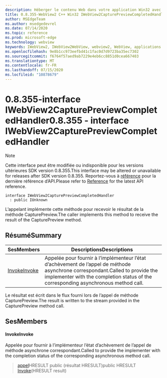 ```yaml
---
description: Héberger le contenu Web dans votre application Win32 avec le contrôle Microsoft Edge WebView2
title: 0.8.355-WebView2 C++ Win32 IWebView2CapturePreviewCompletedHandler
author: MSEdgeTeam
ms.author: msedgedevrel
ms.date: 07/14/2020
ms.topic: reference
ms.prod: microsoft-edge
ms.technology: webview
keywords: IWebView2, IWebView2WebView, webview2, WebView, applications Win32, Win32, Edge
ms.openlocfilehash: 9e8b1cc973eefbd41c1fac0d7d9723ba35ec7302
ms.sourcegitcommit: f6764f57aed9ab7229e4eb6cc8851d0cea667403
ms.translationtype: MT
ms.contentlocale: fr-FR
ms.lasthandoff: 07/15/2020
ms.locfileid: "10878679"
---
```

# <span data-ttu-id="4e335-104">0.8.355-interface IWebView2CapturePreviewCompletedHandler</span><span class="sxs-lookup"><span data-stu-id="4e335-104">0.8.355 - interface IWebView2CapturePreviewCompletedHandler</span></span> 

> [!NOTE]
> <span data-ttu-id="4e335-105">Cette interface peut être modifiée ou indisponible pour les versions ultérieures SDK version 0.8.355.</span><span class="sxs-lookup"><span data-stu-id="4e335-105">This interface may be altered or unavailable for releases after SDK version 0.8.355.</span></span> <span data-ttu-id="4e335-106">Reportez-vous à [référence](../../../webview2-api-reference.md) pour la dernière référence d’API.</span><span class="sxs-lookup"><span data-stu-id="4e335-106">Please refer to [Reference](../../../webview2-api-reference.md) for the latest API reference.</span></span>

```
interface IWebView2CapturePreviewCompletedHandler
  : public IUnknown
```

<span data-ttu-id="4e335-107">L’appelant implémente cette méthode pour recevoir le résultat de la méthode CapturePreview.</span><span class="sxs-lookup"><span data-stu-id="4e335-107">The caller implements this method to receive the result of the CapturePreview method.</span></span>

## <span data-ttu-id="4e335-108">Résumé</span><span class="sxs-lookup"><span data-stu-id="4e335-108">Summary</span></span>

 <span data-ttu-id="4e335-109">Ses</span><span class="sxs-lookup"><span data-stu-id="4e335-109">Members</span></span>                        | <span data-ttu-id="4e335-110">Descriptions</span><span class="sxs-lookup"><span data-stu-id="4e335-110">Descriptions</span></span>
--------------------------------|---------------------------------------------
[<span data-ttu-id="4e335-111">Invoke</span><span class="sxs-lookup"><span data-stu-id="4e335-111">Invoke</span></span>](#invoke) | <span data-ttu-id="4e335-112">Appelée pour fournir à l’implémenteur l’état d’achèvement de l’appel de méthode asynchrone correspondant.</span><span class="sxs-lookup"><span data-stu-id="4e335-112">Called to provide the implementer with the completion status of the corresponding asynchronous method call.</span></span>

<span data-ttu-id="4e335-113">Le résultat est écrit dans le flux fourni lors de l’appel de méthode CapturePreview.</span><span class="sxs-lookup"><span data-stu-id="4e335-113">The result is written to the stream provided in the CapturePreview method call.</span></span>

## <span data-ttu-id="4e335-114">Ses</span><span class="sxs-lookup"><span data-stu-id="4e335-114">Members</span></span>

#### <span data-ttu-id="4e335-115">Invoke</span><span class="sxs-lookup"><span data-stu-id="4e335-115">Invoke</span></span> 

<span data-ttu-id="4e335-116">Appelée pour fournir à l’implémenteur l’état d’achèvement de l’appel de méthode asynchrone correspondant.</span><span class="sxs-lookup"><span data-stu-id="4e335-116">Called to provide the implementer with the completion status of the corresponding asynchronous method call.</span></span>

> <span data-ttu-id="4e335-117">[appel](#invoke)HRESULT public (résultat HRESULT)</span><span class="sxs-lookup"><span data-stu-id="4e335-117">public HRESULT [Invoke](#invoke)(HRESULT result)</span></span>

